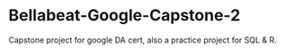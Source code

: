 # Bellabeat-Google-Capstone-2
 Capstone project for google DA cert, also a practice project for SQL &amp; R.
